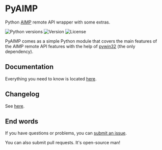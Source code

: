 # PyAIMP

Python [AIMP](http://www.aimp.ru/) remote API wrapper with some extras.

![Python versions](https://img.shields.io/pypi/pyversions/pyaimp.svg?link=https://pypi.python.org/pypi/pyaimp) ![Version](https://img.shields.io/pypi/v/pyaimp.svg?link=https://pypi.python.org/pypi/pyaimp) ![License](https://img.shields.io/pypi/l/pyaimp.svg?link=https://pypi.python.org/pypi/pyaimp?link=https://github.com/EpocDotFr/pyaimp/blob/master/LICENSE.md)

PyAIMP comes as a simple Python module that covers the main features of the AIMP remote API features with the help of [pywin32](https://pypi.python.org/pypi/pypiwin32) (the only dependency).

## Documentation

Everything you need to know is located [here](https://epocdotfr.github.io/pyaimp/).

## Changelog

See [here](https://github.com/EpocDotFr/pyaimp/releases).

## End words

If you have questions or problems, you can [submit an issue](https://github.com/EpocDotFr/pyaimp/issues).

You can also submit pull requests. It's open-source man!